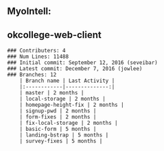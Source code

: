 ## MyoIntell:


## okcollege-web-client
    ### Contributers: 4
    ### Num Lines: 11488
    ### Initial commit: September 12, 2016 (seveibar)
    ### Latest commit: December 7, 2016 (jowlee)
    ### Branches: 12
        | Branch name | Last Activity |
        |:------------|--------------:|
        | master | 2 months |
        | local-storage | 2 months |
        | homepage-height-fix | 2 months |
        | signup-pwd | 2 months |
        | form-fixes | 2 months |
        | fix-local-storage | 2 months |
        | basic-form | 5 months |
        | landing-bstrap | 5 months |
        | survey-fixes | 5 months |
